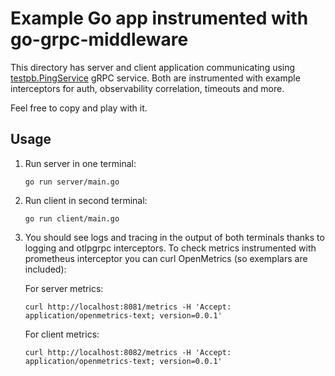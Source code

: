 # Example Go app instrumented with go-grpc-middleware

This directory has server and client application communicating using [testpb.PingService](../testing/testpb/v1/test.proto) gRPC service.
Both are instrumented with example interceptors for auth, observability correlation, timeouts and more.

Feel free to copy and play with it.

## Usage

1. Run server in one terminal:

    ```
    go run server/main.go
    ```

2. Run client in second terminal:
    
    ```
    go run client/main.go
    ```
   
3. You should see logs and tracing in the output of both terminals thanks to logging and otlpgrpc interceptors. To check metrics instrumented with prometheus interceptor you can curl OpenMetrics (so exemplars are included):

    For server metrics:
    ```
    curl http://localhost:8081/metrics -H 'Accept: application/openmetrics-text; version=0.0.1'
    ```
   
    For client metrics:
    ```
    curl http://localhost:8082/metrics -H 'Accept: application/openmetrics-text; version=0.0.1'
    ```
